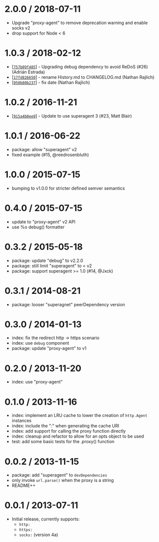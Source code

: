 2.0.0 / 2018-07-11
==================
  * Upgrade "proxy-agent" to remove deprecation warning and enable socks v2
  * drop support for Node < 6

1.0.3 / 2018-02-12
==================

* [[`757b09f485`](https://github.com/TooTallNate/superagent-proxy/commit/757b09f485)] - Upgrading debug dependency to avoid ReDoS (#26) (Adrián Estrada)
* [[`17fd826650`](https://github.com/TooTallNate/superagent-proxy/commit/17fd826650)] - rename History.md to CHANGELOG.md (Nathan Rajlich)
* [[`050b80b237`](https://github.com/TooTallNate/superagent-proxy/commit/050b80b237)] - fix date (Nathan Rajlich)

1.0.2 / 2016-11-21
==================

* [[`915a4b0ee9`](https://github.com/TooTallNate/superagent-proxy/commit/915a4b0ee9)] - Update to use superagent 3 (#23, Matt Blair)

1.0.1 / 2016-06-22
==================

  * package: allow "superagent" v2
  * fixed example (#15, @reedrosenbluth)

1.0.0 / 2015-07-15
==================

  * bumping to v1.0.0 for stricter defined semver semantics

0.4.0 / 2015-07-15
==================

  * update to "proxy-agent" v2 API
  * use %o debug() formatter

0.3.2 / 2015-05-18
==================

  * package: update "debug" to v2.2.0
  * package: still limit "superagent" to < v2
  * package: support superagent >= 1.0 (#14, @Jxck)

0.3.1 / 2014-08-21
==================

  * package: looser "superagnet" peerDependency version

0.3.0 / 2014-01-13
==================

  * index: fix the redirect http -> https scenario
  * index: use `debug` component
  * package: update "proxy-agent" to v1

0.2.0 / 2013-11-20
==================

  * index: use "proxy-agent"

0.1.0 / 2013-11-16
==================

  * index: implement an LRU cache to lower the creation of `http.Agent` instances
  * index: include the ":" when generating the cache URI
  * index: add support for calling the proxy function directly
  * index: cleanup and refactor to allow for an opts object to be used
  * test: add some basic tests for the .proxy() function

0.0.2 / 2013-11-15
==================

  * package: add "superagent" to `devDependencies`
  * only invoke `url.parse()` when the proxy is a string
  * README++

0.0.1 / 2013-07-11
==================

  * Initial release, currently supports:
    * `http:`
    * `https:`
    * `socks:` (version 4a)
